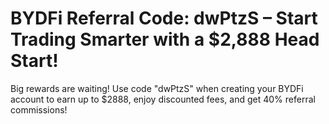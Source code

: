 # BYDFi Referral Code: dwPtzS – Start Trading Smarter with a $2,888 Head Start!
Big rewards are waiting! Use code "dwPtzS" when creating your BYDFi account to earn up to $2888, enjoy discounted fees, and get 40% referral commissions!

